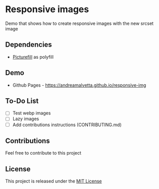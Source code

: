 # Responsive images

Demo that shows how to create responsive images with the new srcset image

## Dependencies

- [Picturefill](https://github.com/scottjehl/picturefill) as polyfill

## Demo

- Github Pages - https://andreamalvetta.github.io/responsive-img

## To-Do List

- [ ] Test webp images
- [ ] Lazy images
- [ ] Add contributions instructions (CONTRIBUTING.md)

## Contributions

Feel free to contribute to this project

## License

This project is released under the [MIT License](http://www.opensource.org/licenses/MIT)
